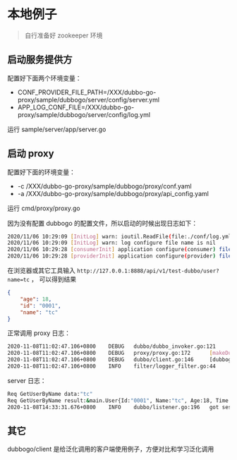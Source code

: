 # 本地例子

> 自行准备好 zookeeper 环境

## 启动服务提供方

配置好下面两个环境变量：
- CONF_PROVIDER_FILE_PATH=/XXX/dubbo-go-proxy/sample/dubbogo/server/config/server.yml
- APP_LOG_CONF_FILE=/XXX/dubbo-go-proxy/sample/dubbogo/server/config/log.yml

运行 sample/server/app/server.go

## 启动 proxy

配置好下面的环境变量：
- -c /XXX/dubbo-go-proxy/sample/dubbogo/proxy/conf.yaml 
- -a /XXX/dubbo-go-proxy/sample/dubbogo/proxy/api_config.yaml

运行 cmd/proxy/proxy.go

因为没有配置 dubbogo 的配置文件，所以启动的时候出现日志如下：
```bash
2020/11/06 10:29:09 [InitLog] warn: ioutil.ReadFile(file:./conf/log.yml) = error:open ./conf/log.yml: no such file or directory
2020/11/06 10:29:09 [InitLog] warn: log configure file name is nil
2020/11/06 10:29:28 [consumerInit] application configure(consumer) file name is nil
2020/11/06 10:29:28 [providerInit] application configure(provider) file name is nil
```

在浏览器或其它工具输入 `http://127.0.0.1:8888/api/v1/test-dubbo/user?name=tc` ， 可以得到结果

```json
{
    "age": 18,
    "id": "0001",
    "name": "tc"
}
```

正常调用 proxy 日志：

```bash
2020-11-08T11:02:47.106+0800    DEBUG   dubbo/dubbo_invoker.go:121      result.Err: <nil>, result.Rest: 0xc0001ad560
2020-11-08T11:02:47.106+0800    DEBUG   proxy/proxy.go:172      [makeDubboCallProxy] result: 0xc0001ad560, err: <nil>
2020-11-08T11:02:47.106+0800    DEBUG   dubbo/client.go:146     [dubbogo proxy] dubbo client resp:map[age:18 id:0001 name:tc time:<nil>]
2020-11-08T11:02:47.106+0800    INFO    filter/logger_filter.go:44      [dubboproxy go] [UPSTREAM] receive request | 200 | 349.835096ms | GET | /api/v1/test-dubbo/user | 
```

server 日志：

```bash
Req GetUserByName data:"tc"
Req GetUserByName result:&main.User{Id:"0001", Name:"tc", Age:18, Time:time.Time{wall:0xbfe201c6b219ce40, ext:5594874, loc:(*time.Location)(0x1c3b100)}}
2020-11-08T14:33:31.676+0800    INFO    dubbo/listener.go:196   got session:session {server:TCP_SERVER:2:192.168.0.113:20000<->192.168.0.113:52871}, Read Bytes: 0, Write Bytes: 0, Read Pkgs: 0, Write Pkgs: 0
```

## 其它

dubbogo/client 是给泛化调用的客户端使用例子，方便对比和学习泛化调用